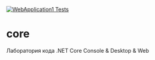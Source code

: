 [![WebApplication1 Tests](https://github.com/kanadeiar/core/actions/workflows/test.yml/badge.svg)](https://github.com/kanadeiar/core/actions/workflows/test.yml)

# core
Лаборатория кода .NET Core Console &amp; Desktop &amp; Web
